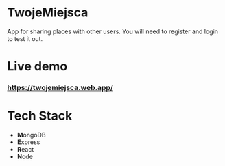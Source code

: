 # TwojeMiejsca

App for sharing places with other users. You will need to register and login to test it out. 

# Live demo

### https://twojemiejsca.web.app/

# Tech Stack

- **M**ongoDB
- **E**xpress
- **R**eact
- **N**ode
